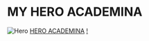 # MY HERO ACADEMINA
![Hero](https://dj.lnwfile.com/qp693b.jpg)
[HERO ACADEMINA](https://dutoon.com/anime/my-hero-academia/)
[!](https://www.facebook.com/thailiand)
